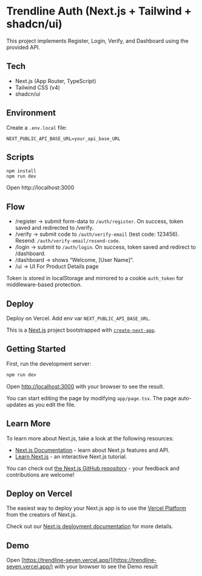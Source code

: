 # Trendline Auth (Next.js + Tailwind + shadcn/ui)

This project implements Register, Login, Verify, and Dashboard using the provided API.

## Tech

- Next.js (App Router, TypeScript)
- Tailwind CSS (v4)
- shadcn/ui

## Environment

Create a `.env.local` file:

```
NEXT_PUBLIC_API_BASE_URL=your_api_base_URL
```

## Scripts

```
npm install
npm run dev
```

Open http://localhost:3000

## Flow

- /register → submit form-data to `/auth/register`. On success, token saved and redirected to /verify.
- /verify → submit code to `/auth/verify-email` (test code: 123456). Resend: `/auth/verify-email/resend-code`.
- /login → submit to `/auth/login`. On success, token saved and redirect to /dashboard.
- /dashboard → shows “Welcome, [User Name]”.
- /ui → UI For Product Details page

Token is stored in localStorage and mirrored to a cookie `auth_token` for middleware-based protection.

## Deploy

Deploy on Vercel. Add env var `NEXT_PUBLIC_API_BASE_URL`.

This is a [Next.js](https://nextjs.org) project bootstrapped with [`create-next-app`](https://nextjs.org/docs/app/api-reference/cli/create-next-app).

## Getting Started

First, run the development server:

```bash
npm run dev
```

Open [http://localhost:3000](http://localhost:3000) with your browser to see the result.

You can start editing the page by modifying `app/page.tsx`. The page auto-updates as you edit the file.

## Learn More

To learn more about Next.js, take a look at the following resources:

- [Next.js Documentation](https://nextjs.org/docs) - learn about Next.js features and API.
- [Learn Next.js](https://nextjs.org/learn) - an interactive Next.js tutorial.

You can check out [the Next.js GitHub repository](https://github.com/vercel/next.js) - your feedback and contributions are welcome!

## Deploy on Vercel

The easiest way to deploy your Next.js app is to use the [Vercel Platform](https://vercel.com/new?utm_medium=default-template&filter=next.js&utm_source=create-next-app&utm_campaign=create-next-app-readme) from the creators of Next.js.

Check out our [Next.js deployment documentation](https://nextjs.org/docs/app/building-your-application/deploying) for more details.

## Demo 
Open [https://trendline-seven.vercel.app/](https://trendline-seven.vercel.app/) with your browser to see the Demo result

